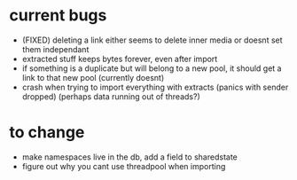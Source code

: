 # current bugs
 - (FIXED) deleting a link either seems to delete inner media or doesnt set them independant 
 - extracted stuff keeps bytes forever, even after import
 - if something is a duplicate but will belong to a new pool, it should get a link to that new pool (currently doesnt)
 - crash when trying to import everything with extracts (panics with sender dropped) (perhaps data running out of threads?)

# to change
 - make namespaces live in the db, add a field to sharedstate
 - figure out why you cant use threadpool when importing